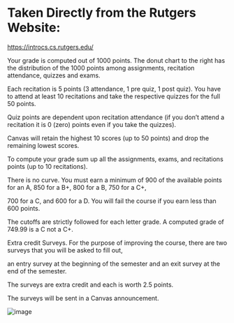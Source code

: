 # Taken Directly from the Rutgers Website:

https://introcs.cs.rutgers.edu/

Your grade is computed out of 1000 points. The donut chart to the right has the distribution of the 1000 points among assignments, recitation attendance, quizzes and exams.

Each recitation is 5 points (3 attendance, 1 pre quiz, 1 post quiz). You have to attend at least 10 recitations and take the respective quizzes for the full 50 points. 

Quiz points are dependent upon recitation attendance (if you don’t attend a recitation it is 0 (zero) points even if you take the quizzes). 

Canvas will retain the highest 10 scores (up to 50 points) and drop the remaining lowest scores.

To compute your grade sum up all the assignments, exams, and recitations points (up to 10 recitations).

There is no curve. You must earn a minimum of 900 of the available points for an A, 850 for a B+, 800 for a B, 750 for a C+, 

700 for a C, and 600 for a D. You will fail the course if you earn less than 600 points.

The cutoffs are strictly followed for each letter grade. A computed grade of 749.99 is a C not a C+.

Extra credit Surveys. For the purpose of improving the course, there are two surveys that you will be asked to fill out, 

an entry survey at the beginning of the semester and an exit survey at the end of the semester. 

The surveys are extra credit and each is worth 2.5 points.

The surveys will be sent in a Canvas announcement.

![image](https://github.com/user-attachments/assets/d7177952-165d-445b-b1e4-38b441a8980e)
